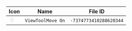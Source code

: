 | Icon | Name | File ID |
| ---  | ---  | ---     |
| ![](ViewToolMove%20On.png) | `ViewToolMove On` | `-7374773410288620344` |
